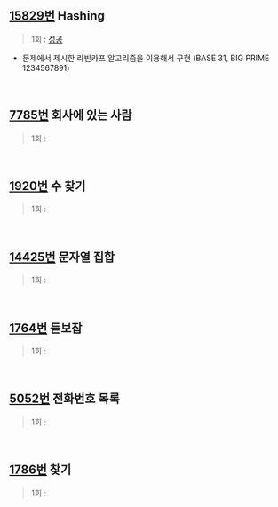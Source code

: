 ## [15829번](https://www.acmicpc.net/problem/15829) Hashing
> 1회 : [성공](./baekjoon_15829_hashing.c)
- 문제에서 제시한 라빈카프 알고리즘을 이용해서 구현 (BASE 31, BIG PRIME 1234567891)
<br>

## [7785번](https://www.acmicpc.net/problem/7785) 회사에 있는 사람
> 1회 : 
<br>

## [1920번](https://www.acmicpc.net/problem/1920) 수 찾기
> 1회 : 
<br>

## [14425번](https://www.acmicpc.net/problem/14425) 문자열 집합
> 1회 : 
<br>

## [1764번](https://www.acmicpc.net/problem/1764) 듣보잡
> 1회 : 
<br>

## [5052번](https://www.acmicpc.net/problem/5052) 전화번호 목록
> 1회 : 
<br>

## [1786번](https://www.acmicpc.net/problem/1786) 찾기
> 1회 : 
